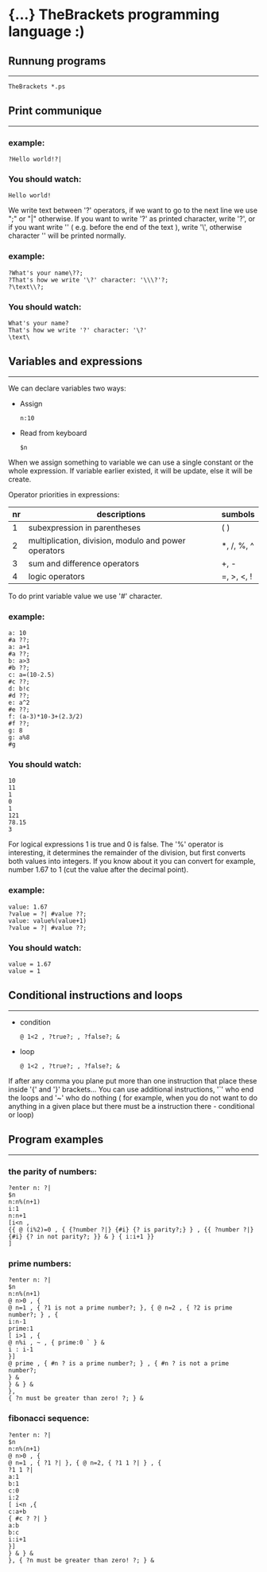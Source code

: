 # {...} TheBrackets programming language :)


## Runnung programs
------
```
TheBrackets *.ps
```

##  Print communique
------
### example:
```
?Hello world!?|
```
### You should watch:
```
Hello world!
```

We write text between '?' operators, if we want to go to the next line we use ";" or
"|" otherwise.
If you want to write '?' as printed character, write '\?', or if you want write '\' ( e.g.
before the end of the text ), write '\\', otherwise character '\' will be printed
normally.

### example:
```
?What's your name\??;
?That's how we write '\?' character: '\\\?'?;
?\text\\?;
```
### You should watch:
```
What's your name?
That's how we write '?' character: '\?'
\text\
```

## Variables and expressions
------
We can declare variables two ways:
* Assign
  ```
  n:10
  ```
* Read from keyboard
  ```
  $n
  ```

When we assign something to variable we can use a single constant or the whole
expression.
If variable earlier existed, it will be update, else it will be create.

Operator priorities in expressions:

nr | descriptions                                         | sumbols
---|------------------------------------------------------|---------
1  | subexpression in parentheses                         | ( )
2  | multiplication, division, modulo and power operators | *, /, %, ^
3  | sum and difference operators                         | +, -
4  | logic operators                                      | =, >, <, !

To do print variable value we use '#' character.

### example:
```
a: 10
#a ??;
a: a+1
#a ??;
b: a>3
#b ??;
c: a=(10-2.5)
#c ??;
d: b!c
#d ??;
e: a^2
#e ??;
f: (a-3)*10-3+(2.3/2)
#f ??;
g: 8
g: a%8
#g
```

### You should watch:
```
10
11
1
0
1
121
78.15
3
```

For logical expressions 1 is true and 0 is false. The '%' operator is interesting, it
determines the remainder of the division, but first converts both values into
integers. If you know about it you can convert for example, number 1.67 to 1 (cut
the value after the decimal point).

### example:
```
value: 1.67
?value = ?| #value ??;
value: value%(value+1)
?value = ?| #value ??;
```

### You should watch:
```
value = 1.67
value = 1
```

## Conditional instructions and loops
------
* condition
    ```
    @ 1<2 , ?true?; , ?false?; &
    ```
* loop
    ```
    @ 1<2 , ?true?; , ?false?; &
    ```

If after any comma you plane put more than one instruction that place these inside
'{' and '}' brackets...
You can use additional instructions, '`' who end the loops and '~' who do nothing (
for example, when you do not want to do anything in a given place but there must
be a instruction there - conditional or loop)


## Program examples
------
### the parity of numbers:
```
?enter n: ?|
$n
n:n%(n+1)
i:1
n:n+1
[i<n ,
{{ @ (i%2)=0 , { {?number ?|} {#i} {? is parity?;} } , {{ ?number ?|}
{#i} {? in not parity?; }} & } { i:i+1 }}
]

```

### prime numbers:
```
?enter n: ?|
$n
n:n%(n+1)
@ n>0 , {
@ n=1 , { ?1 is not a prime number?; }, { @ n=2 , { ?2 is prime
number?; } , {
i:n-1
prime:1
[ i>1 , {
@ n%i , ~ , { prime:0 ` } &
i : i-1
}]
@ prime , { #n ? is a prime number?; } , { #n ? is not a prime number?;
} &
} & } &
},
{ ?n must be greater than zero! ?; } &
```

### fibonacci sequence:
```
?enter n: ?|
$n
n:n%(n+1)
@ n>0 , {
@ n=1 , { ?1 ?| }, { @ n=2, { ?1 1 ?| } , {
?1 1 ?|
a:1
b:1
c:0
i:2
[ i<n ,{
c:a+b
{ #c ? ?| }
a:b
b:c
i:i+1
}]
} & } &
}, { ?n must be greater than zero! ?; } &
```
